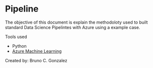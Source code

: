 # Pipeline

The objective of this document is explain the methodoloty used to built standard Data Science Pipelintes with Azure using a example case.

Tools used
* Python
* [Azure Machine Learning](https://azure.microsoft.com/en-us/services/machine-learning/#product-overview)


Created by: Bruno C. Gonzalez

